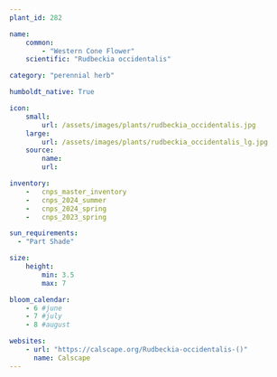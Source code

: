 ```yaml
---
plant_id: 282

name: 
    common:  
        - "Western Cone Flower"    
    scientific: "Rudbeckia occidentalis"  

category: "perennial herb"

humboldt_native: True

icon: 
    small: 
        url: /assets/images/plants/rudbeckia_occidentalis.jpg 
    large: 
        url: /assets/images/plants/rudbeckia_occidentalis_lg.jpg 
    source: 
        name: 
        url: 

inventory: 
    -   cnps_master_inventory
    -   cnps_2024_summer
    -   cnps_2024_spring
    -   cnps_2023_spring

sun_requirements:
  - "Part Shade"

size:
    height: 
        min: 3.5
        max: 7

bloom_calendar: 
    - 6 #june
    - 7 #july
    - 8 #august

websites: 
    - url: "https://calscape.org/Rudbeckia-occidentalis-()"
      name: Calscape
---
```



